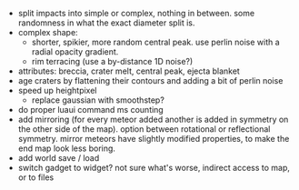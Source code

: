 - split impacts into simple or complex, nothing in between. some randomness in what the exact diameter split is.
- complex shape:
	- shorter, spikier, more random central peak. use perlin noise with a radial opacity gradient.
	- rim terracing (use a by-distance 1D noise?)
- attributes: breccia, crater melt, central peak, ejecta blanket
- age craters by flattening their contours and adding a bit of perlin noise
- speed up heightpixel
	- replace gaussian with smoothstep?
- do proper luaui command ms counting
- add mirroring (for every meteor added another is added in symmetry on the other side of the map). option between rotational or reflectional symmetry. mirror meteors have slightly modified properties, to make the end map look less boring.
- add world save / load
- switch gadget to widget? not sure what's worse, indirect access to map, or to files